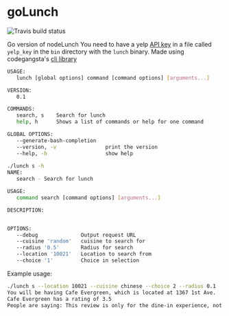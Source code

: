 goLunch
=======
![Travis build status](https://travis-ci.org/mguindin/goLunch.svg?branch=master)

Go version of nodeLunch
You need to have a yelp [API key](http://www.yelp.com/developers/getting_started) in a file called ```yelp_key```
in the ```bin``` directory with the ```lunch``` binary.
Made using codegangsta's [cli library](https://github.com/codegangsta/cli)
```bash
USAGE:
   lunch [global options] command [command options] [arguments...]

VERSION:
   0.1

COMMANDS:
   search, s    Search for lunch
   help, h      Shows a list of commands or help for one command

GLOBAL OPTIONS:
   --generate-bash-completion
   --version, -v                print the version
   --help, -h                   show help
   
./lunch s -h
NAME:
   search - Search for lunch

USAGE:
   command search [command options] [arguments...]

DESCRIPTION:


OPTIONS:
   --debug              Output request URL
   --cuisine 'random'   cuisine to search for
   --radius '0.5'       Radius for search
   --location '10021'   Location to search from
   --choice '1'         Choice in selection
```
   
Example usage:
```bash
./lunch s --location 10021 --cuisine chinese --choice 2 --radius 0.1
You will be having Cafe Evergreen, which is located at 1367 1st Ave.
Cafe Evergreen has a rating of 3.5
People are saying: This review is only for the dine-in experience, not take out or delivery. Cafe Evergreen has easily the best dim sum of any place I've eaten at in...
```
